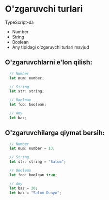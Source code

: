 # O'zgaruvchi turlari

TypeScript-da 
  - Number
  - String
  - Boolean
  - Any
tipidagi o'zgaruvchi turlari mavjud

## O'zgaruvchlarni e'lon qilish:
```javascript
  // Number
  let num: number;

  // String
  let str: string;

  // Boolean
  let foo: boolean;

  // Any
  let baz;
```

## O'zgaruvchilarga qiymat bersih:
```javascript
  // Number
  let num: number = 13;

  // String
  let str: string = "Salom";

  // Boolean
  let foo: boolean true;

  // Any
  let baz = 20;
  let baz = "Salom Dunyo";
```